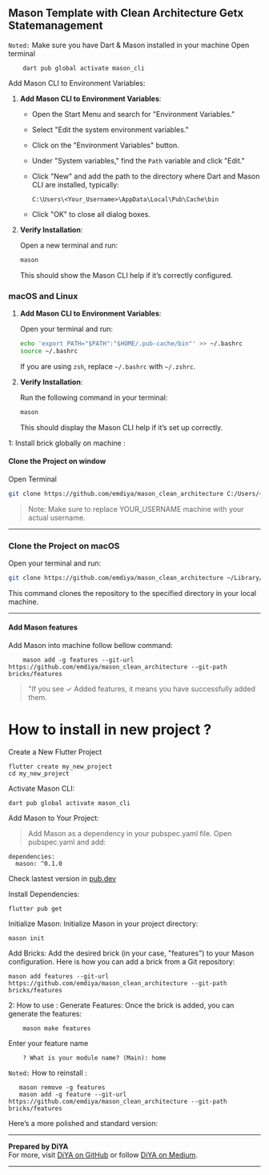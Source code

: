 ## Mason Template with Clean Architecture Getx Statemanagement

`Noted:` Make sure you have Dart & Mason installed in your machine
Open terminal

```base
    dart pub global activate mason_cli
```

Add Mason CLI to Environment Variables:

1. **Add Mason CLI to Environment Variables**:

    - Open the Start Menu and search for "Environment Variables."
    - Select "Edit the system environment variables."
    - Click on the "Environment Variables" button.
    - Under "System variables," find the `Path` variable and click "Edit."
    - Click "New" and add the path to the directory where Dart and Mason CLI are installed, typically:

      ```plaintext
      C:\Users\<Your_Username>\AppData\Local\Pub\Cache\bin
      ```

    - Click "OK" to close all dialog boxes.

2. **Verify Installation**:

    Open a new terminal and run:

    ```bash
    mason
    ```

    This should show the Mason CLI help if it’s correctly configured.

### macOS and Linux

1. **Add Mason CLI to Environment Variables**:

    Open your terminal and run:

    ```bash
    echo 'export PATH="$PATH":"$HOME/.pub-cache/bin"' >> ~/.bashrc
    source ~/.bashrc
    ```

    If you are using `zsh`, replace `~/.bashrc` with `~/.zshrc`.

2. **Verify Installation**:

    Run the following command in your terminal:

    ```bash
    mason
    ```

    This should display the Mason CLI help if it’s set up correctly.

1: Install brick globally on machine :

#### Clone the Project on window

Open Terminal

```bash
git clone https://github.com/emdiya/mason_clean_architecture C:/Users/<Your_Username>/AppData/Local/Mason/Cache/git/mason_clean_architecture
```

> Note: Make sure to replace YOUR_USERNAME machine with your actual username.

---

### Clone the Project on macOS

Open your terminal and run:

```bash
git clone https://github.com/emdiya/mason_clean_architecture ~/Library/Mason/Cache/git/mason_clean_architecture
```

This command clones the repository to the specified directory in your local machine.

---

#### Add Mason features

Add Mason into machine follow bellow command:

```terminal
    mason add -g features --git-url https://github.com/emdiya/mason_clean_architecture --git-path bricks/features
```

> "If you see ✓ Added features, it means you have successfully added them.

# How to install in new project ?

Create a New Flutter Project

```
flutter create my_new_project
cd my_new_project
```

Activate Mason CLI:

```
dart pub global activate mason_cli
```

Add Mason to Your Project:
>Add Mason as a dependency in your pubspec.yaml file. Open pubspec.yaml and add:

```
dependencies:
  mason: ^0.1.0
```

Check lastest version in [pub.dev](https://pub.dev/packages/mason)

Install Dependencies:

```
flutter pub get
```

Initialize Mason: Initialize Mason in your project directory:

```
mason init
```

Add Bricks: Add the desired brick (in your case, "features") to your Mason configuration. Here is how you can add a brick from a Git repository:

```
mason add features --git-url https://github.com/emdiya/mason_clean_architecture --git-path bricks/features
```

2: How to use :
Generate Features: Once the brick is added, you can generate the features:

```terminal
    mason make features
```

Enter your feature name

```terminal
    ? What is your module name? (Main): home
```

`Noted:` How to reinstall :

```terminal
   mason remove -g features
   mason add -g feature --git-url https://github.com/emdiya/mason_clean_architecture --git-path bricks/features
```

Here’s a more polished and standard version:

---

**Prepared by DiYA**  
For more, visit [DiYA on GitHub](https://github.com/emdiya) or follow [DiYA on Medium](https://medium.com/@emdiya).

---
